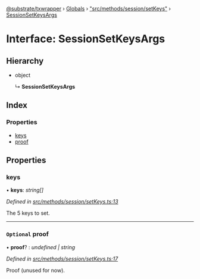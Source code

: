 [@substrate/txwrapper](../README.md) › [Globals](../globals.md) › ["src/methods/session/setKeys"](../modules/_src_methods_session_setkeys_.md) › [SessionSetKeysArgs](_src_methods_session_setkeys_.sessionsetkeysargs.md)

# Interface: SessionSetKeysArgs

## Hierarchy

* object

  ↳ **SessionSetKeysArgs**

## Index

### Properties

* [keys](_src_methods_session_setkeys_.sessionsetkeysargs.md#keys)
* [proof](_src_methods_session_setkeys_.sessionsetkeysargs.md#optional-proof)

## Properties

###  keys

• **keys**: *string[]*

*Defined in [src/methods/session/setKeys.ts:13](https://github.com/paritytech/txwrapper/blob/682850e/src/methods/session/setKeys.ts#L13)*

The 5 keys to set.

___

### `Optional` proof

• **proof**? : *undefined | string*

*Defined in [src/methods/session/setKeys.ts:17](https://github.com/paritytech/txwrapper/blob/682850e/src/methods/session/setKeys.ts#L17)*

Proof (unused for now).
